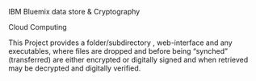 IBM Bluemix data store & Cryptography

Cloud Computing 

This Project provides a folder/subdirectory , web-interface and any executables, where files are dropped and before being “synched” (transferred) are either encrypted or digitally signed and when retrieved may be decrypted and digitally verified.
